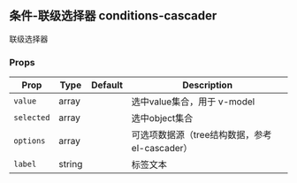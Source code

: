 ## 条件-联级选择器 conditions-cascader

联级选择器

### Props

| Prop | Type | Default | Description |
|---|---|---|---|
| `value` | array | | 选中value集合，用于 v-model |
| `selected` | array | | 选中object集合 |
| `options` | array | | 可选项数据源（tree结构数据，参考el-cascader） |
| `label` | string | | 标签文本 |